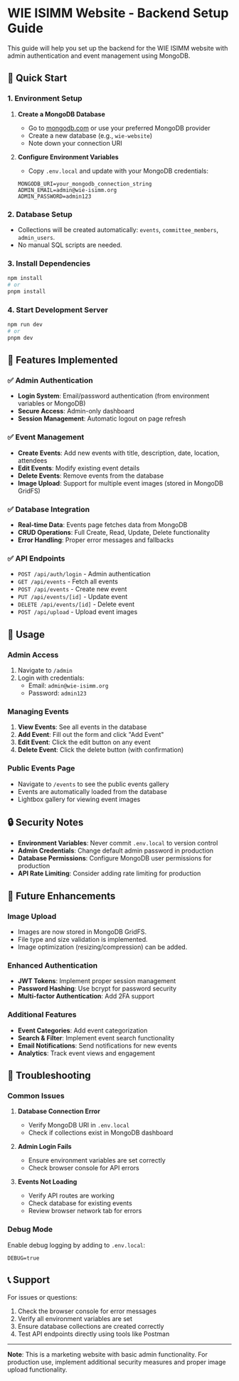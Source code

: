 # WIE ISIMM Website - Backend Setup Guide

This guide will help you set up the backend for the WIE ISIMM website with admin authentication and event management using MongoDB.

## 🚀 Quick Start

### 1. Environment Setup

1. **Create a MongoDB Database**
   - Go to [mongodb.com](https://mongodb.com) or use your preferred MongoDB provider
   - Create a new database (e.g., `wie-website`)
   - Note down your connection URI

2. **Configure Environment Variables**
   - Copy `.env.local` and update with your MongoDB credentials:
   ```env
   MONGODB_URI=your_mongodb_connection_string
   ADMIN_EMAIL=admin@wie-isimm.org
   ADMIN_PASSWORD=admin123
   ```

### 2. Database Setup

- Collections will be created automatically: `events`, `committee_members`, `admin_users`.
- No manual SQL scripts are needed.

### 3. Install Dependencies

```bash
npm install
# or
pnpm install
```

### 4. Start Development Server

```bash
npm run dev
# or
pnpm dev
```

## 🔧 Features Implemented

### ✅ Admin Authentication
- **Login System**: Email/password authentication (from environment variables or MongoDB)
- **Secure Access**: Admin-only dashboard
- **Session Management**: Automatic logout on page refresh

### ✅ Event Management
- **Create Events**: Add new events with title, description, date, location, attendees
- **Edit Events**: Modify existing event details
- **Delete Events**: Remove events from the database
- **Image Upload**: Support for multiple event images (stored in MongoDB GridFS)

### ✅ Database Integration
- **Real-time Data**: Events page fetches data from MongoDB
- **CRUD Operations**: Full Create, Read, Update, Delete functionality
- **Error Handling**: Proper error messages and fallbacks

### ✅ API Endpoints
- `POST /api/auth/login` - Admin authentication
- `GET /api/events` - Fetch all events
- `POST /api/events` - Create new event
- `PUT /api/events/[id]` - Update event
- `DELETE /api/events/[id]` - Delete event
- `POST /api/upload` - Upload event images

## 🎯 Usage

### Admin Access
1. Navigate to `/admin`
2. Login with credentials:
   - Email: `admin@wie-isimm.org`
   - Password: `admin123`

### Managing Events
1. **View Events**: See all events in the database
2. **Add Event**: Fill out the form and click "Add Event"
3. **Edit Event**: Click the edit button on any event
4. **Delete Event**: Click the delete button (with confirmation)

### Public Events Page
- Navigate to `/events` to see the public events gallery
- Events are automatically loaded from the database
- Lightbox gallery for viewing event images

## 🔒 Security Notes

- **Environment Variables**: Never commit `.env.local` to version control
- **Admin Credentials**: Change default admin password in production
- **Database Permissions**: Configure MongoDB user permissions for production
- **API Rate Limiting**: Consider adding rate limiting for production

## 🚧 Future Enhancements

### Image Upload
- Images are now stored in MongoDB GridFS.
- File type and size validation is implemented.
- Image optimization (resizing/compression) can be added.

### Enhanced Authentication
- **JWT Tokens**: Implement proper session management
- **Password Hashing**: Use bcrypt for password security
- **Multi-factor Authentication**: Add 2FA support

### Additional Features
- **Event Categories**: Add event categorization
- **Search & Filter**: Implement event search functionality
- **Email Notifications**: Send notifications for new events
- **Analytics**: Track event views and engagement

## 🐛 Troubleshooting

### Common Issues

1. **Database Connection Error**
   - Verify MongoDB URI in `.env.local`
   - Check if collections exist in MongoDB dashboard

2. **Admin Login Fails**
   - Ensure environment variables are set correctly
   - Check browser console for API errors

3. **Events Not Loading**
   - Verify API routes are working
   - Check database for existing events
   - Review browser network tab for errors

### Debug Mode
Enable debug logging by adding to `.env.local`:
```env
DEBUG=true
```

## 📞 Support

For issues or questions:
1. Check the browser console for error messages
2. Verify all environment variables are set
3. Ensure database collections are created correctly
4. Test API endpoints directly using tools like Postman

---

**Note**: This is a marketing website with basic admin functionality. For production use, implement additional security measures and proper image upload functionality. 
